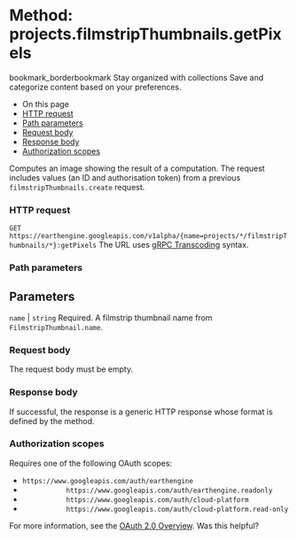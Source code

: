  
#  Method: projects.filmstripThumbnails.getPixels
bookmark_borderbookmark Stay organized with collections  Save and categorize content based on your preferences.
  * On this page
  * [HTTP request](https://developers.google.com/earth-engine/reference/rest/v1alpha/projects.filmstripThumbnails/getPixels#http-request)
  * [Path parameters](https://developers.google.com/earth-engine/reference/rest/v1alpha/projects.filmstripThumbnails/getPixels#path-parameters)
  * [Request body](https://developers.google.com/earth-engine/reference/rest/v1alpha/projects.filmstripThumbnails/getPixels#request-body)
  * [Response body](https://developers.google.com/earth-engine/reference/rest/v1alpha/projects.filmstripThumbnails/getPixels#response-body)
  * [Authorization scopes](https://developers.google.com/earth-engine/reference/rest/v1alpha/projects.filmstripThumbnails/getPixels#authorization-scopes)


Computes an image showing the result of a computation. The request includes values (an ID and authorisation token) from a previous `filmstripThumbnails.create` request.
### HTTP request
`GET https://earthengine.googleapis.com/v1alpha/{name=projects/*/filmstripThumbnails/*}:getPixels`
The URL uses [gRPC Transcoding](https://google.aip.dev/127) syntax.
### Path parameters
Parameters  
---  
`name` |  `string` Required. A filmstrip thumbnail name from `FilmstripThumbnail.name`.  
### Request body
The request body must be empty.
### Response body
If successful, the response is a generic HTTP response whose format is defined by the method.
### Authorization scopes
Requires one of the following OAuth scopes:
  * `https://www.googleapis.com/auth/earthengine`
  * `           https://www.googleapis.com/auth/earthengine.readonly`
  * `           https://www.googleapis.com/auth/cloud-platform`
  * `           https://www.googleapis.com/auth/cloud-platform.read-only`


For more information, see the [OAuth 2.0 Overview](https://developers.google.com/identity/protocols/OAuth2).
Was this helpful?
